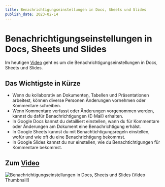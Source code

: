 ```yaml
---
title: Benachrichtigungseinstellungen in Docs, Sheets und Slides
publish_date: 2023-02-14
---
```


# Benachrichtigungseinstellungen in Docs, Sheets und Slides

Im heutigen [Video](https://youtu.be/BMEok79aAdc) geht es um die Benachrichtigungseinstellungen in Docs, Sheets und Slides. 

## Das Wichtigste in Kürze

- Wenn du kollaborativ an Dokumenten, Tabellen und Präsentationen arbeitest, können diverse Personen Änderungen vornehmen oder Kommentare schreiben.
- Wenn Kommentare verfasst oder Änderungen vorgenommen werden, kannst du dafür Benachrichtigungen (E-Mail) erhalten.
- In Google Docs kannst du detailliert einstellen, wann du für Kommentare oder Änderungen am Dokument eine Benachrichtigung erhälst.
- In Google Sheets kannst du mit Benachtichtigungsregeln einstellen, wofür und wie oft du eine Benachrichtigung bekommst.
- In Google Slides kannst du nur einstellen, wie du Benachtichtigungen für Kommentare bekommst.

## Zum [Video](https://youtu.be/BMEok79aAdc)

![Benachrichtigungseinstellungen in Docs, Sheets und Slides (Video Thumbnail!)](../thumbnails/Fertig446.jpg "Benachrichtigungseinstellungen in Docs, Sheets und Slides (Video Thumbnail!)")
